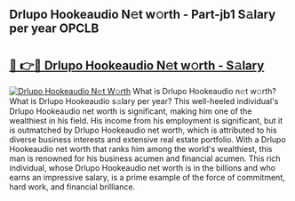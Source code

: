 ## Drlupo Hookeaudio N𝚎t w𝚘rth - Part-jb1 S𝚊lary per year OPCLB

# <h2><a href="http://gc0j0m.nevu.top/?p=Drlupo+Hookeaudio">🔗 👉🔴 Drlupo Hookeaudio N𝚎t w𝚘rth - S𝚊lary</a></h2>

[![Drlupo Hookeaudio N𝚎t W𝚘rth](https://i.imgur.com/Oavwk0R.jpeg)](http://gc0j0m.nevu.top/?p=Drlupo+Hookeaudio)
What is Drlupo Hookeaudio n𝚎t w𝚘rth? What is Drlupo Hookeaudio s𝚊lary per year?
This well-heeled individual's Drlupo Hookeaudio net worth is significant, making him one of the wealthiest in his field. His income from his employment is significant, but it is outmatched by Drlupo Hookeaudio net worth, which is attributed to his diverse business interests and extensive real estate portfolio. With a Drlupo Hookeaudio net worth that ranks him among the world's wealthiest, this man is renowned for his business acumen and financial acumen. This rich individual, whose Drlupo Hookeaudio net worth is in the billions and who earns an impressive salary, is a prime example of the force of commitment, hard work, and financial brilliance.
